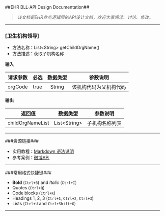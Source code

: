 ##EHR BLL-API Design Documentation##
>*该文档是EHR业务逻辑层的API设计文档，欢迎大家阅读、讨论、修改。*

---
### [卫生机构领导] ###

- 方法名称：List\<String\> getChildOrgName()
- 方法描述：获取子机构名称

**输入**

| 请求参数 | 必选 | 数据类型 | 参数说明 |
|:---:|:---:|:---:|:---:|
|orgCode|true|String|该机构代码为父机构代码|
	
**输出**

| 返回值 | 数据类型 | 参数说明 |
|:---:|:---:|:---:|
|childOrgNameList|List\<String\>|子机构名称列表|

---



















###资源链接###

- 实用教程：[Markdown 语法说明](http://www.appinn.com/markdown/index.html#list)
- 参考案例：[微博API](http://open.weibo.com/wiki/%E5%BE%AE%E5%8D%9AAPI)

---

###常用格式快捷键###

- **Bold** (`Ctrl+B`) and *Italic* (`Ctrl+I`)
- Quotes (`Ctrl+Q`)
- Code blocks (`Ctrl+K`)
- Headings 1, 2, 3 (`Ctrl+1`, `Ctrl+2`, `Ctrl+3`)
- Lists (`Ctrl+U` and `Ctrl+Shift+O`)

---
